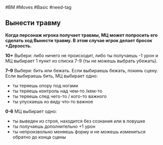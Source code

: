 #BM  #Moves #Basic #need-tag
## Вынести травму  
**Когда персонаж игрока получает травмы, МЦ может  попросить его сделать ход Вынести травму. В этом  случае игрок делает бросок +Дерзость.**  

**10+** Выбери: либо ничего не происходит, либо ты получаешь  -1 урон и МЦ выбирает 1 пункт из списка 7-9 (ты не  можешь выбрать убежать).  

**7–9** Выбери: бить или бежать. Если выбираешь бежать,  покинь сцену. Если выбираешь бить, МЦ выбирает одно:  
- ты теряешь опору под ногами  
- ты теряешь контроль над чем-то /кем-то  
- ты теряешь след чего-то / кого-то важного  
- ты упускаешь из виду что-то важное  

**0-6** МЦ выбирает одно:  
- ты выведен из строя, находится без сознания или в  ловушке  
- ты получаешь дополнительно +1 урон  
- ты непроизвольно меняешь форму и не можешь  измениться обратно до конца сцены